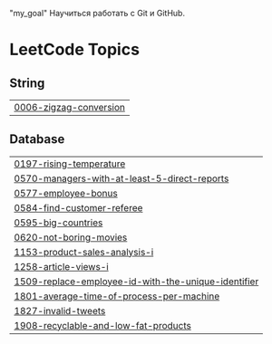 "my_goal" 
 Научиться работать с Git и GitHub.

<!---LeetCode Topics Start-->
# LeetCode Topics
## String
|  |
| ------- |
| [0006-zigzag-conversion](https://github.com/tarielevaaltynai/30github/tree/master/0006-zigzag-conversion) |
## Database
|  |
| ------- |
| [0197-rising-temperature](https://github.com/tarielevaaltynai/30github/tree/master/0197-rising-temperature) |
| [0570-managers-with-at-least-5-direct-reports](https://github.com/tarielevaaltynai/30github/tree/master/0570-managers-with-at-least-5-direct-reports) |
| [0577-employee-bonus](https://github.com/tarielevaaltynai/30github/tree/master/0577-employee-bonus) |
| [0584-find-customer-referee](https://github.com/tarielevaaltynai/30github/tree/master/0584-find-customer-referee) |
| [0595-big-countries](https://github.com/tarielevaaltynai/30github/tree/master/0595-big-countries) |
| [0620-not-boring-movies](https://github.com/tarielevaaltynai/30github/tree/master/0620-not-boring-movies) |
| [1153-product-sales-analysis-i](https://github.com/tarielevaaltynai/30github/tree/master/1153-product-sales-analysis-i) |
| [1258-article-views-i](https://github.com/tarielevaaltynai/30github/tree/master/1258-article-views-i) |
| [1509-replace-employee-id-with-the-unique-identifier](https://github.com/tarielevaaltynai/30github/tree/master/1509-replace-employee-id-with-the-unique-identifier) |
| [1801-average-time-of-process-per-machine](https://github.com/tarielevaaltynai/30github/tree/master/1801-average-time-of-process-per-machine) |
| [1827-invalid-tweets](https://github.com/tarielevaaltynai/30github/tree/master/1827-invalid-tweets) |
| [1908-recyclable-and-low-fat-products](https://github.com/tarielevaaltynai/30github/tree/master/1908-recyclable-and-low-fat-products) |
<!---LeetCode Topics End-->